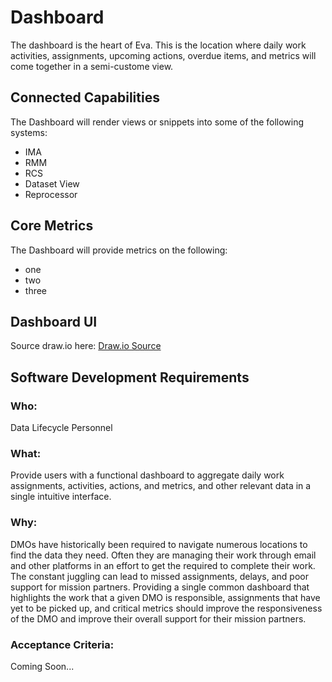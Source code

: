 # Dashboard

The dashboard is the heart of Eva.  This is the location where daily work activities, assignments, upcoming actions, overdue items, and metrics will come together in a semi-custome view.  

## Connected Capabilities

The Dashboard will render views or snippets into some of the following systems:

- IMA
- RMM
- RCS
- Dataset View
- Reprocessor

## Core Metrics

The Dashboard will provide metrics on the following:

- one
- two
- three


## Dashboard UI

Source draw.io
here: [Draw.io Source](https://app.diagrams.net/?src=about#HRMSLowside%2Frmslow%2Fmaster%2FDrawings%2FEva%2FDashboard%2FDashboard.drawio)


## **Software Development Requirements**
### Who: 
Data Lifecycle Personnel

### What:
Provide users with a functional dashboard to aggregate daily work assignments, activities, actions, and metrics, and other relevant data in a single intuitive interface.  

### Why: 
DMOs have historically been required to navigate numerous locations to find the data they need.  Often they are managing their work through email and other platforms in an effort to get the required to complete their work.  The constant juggling can lead to missed assignments, delays, and poor support for mission partners.  Providing a single common dashboard that highlights the work that a given DMO is responsible, assignments that have yet to be picked up, and critical metrics should improve the responsiveness of the DMO and improve their overall support for their mission partners.


### Acceptance Criteria:
Coming Soon...
